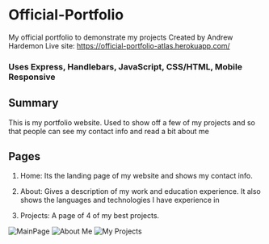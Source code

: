 # Official-Portfolio
My official portfolio to demonstrate my projects
Created by Andrew Hardemon
Live site: https://official-portfolio-atlas.herokuapp.com/

### Uses Express, Handlebars, JavaScript, CSS/HTML, Mobile Responsive

## Summary
This is my portfolio website. Used to show off a few of my projects and so that people can see my contact info and read a bit about me

## Pages
1. Home: Its the landing page of my website and shows my contact info.

2. About: Gives a description of my work and education experience. It also shows the languages and technologies I have experience in

3. Projects: A page of 4 of my best projects.

![MainPage](https://github.com/AeroAtlas/Official-Portfolio/ReadMeImages/MainPage.PNG)
![About Me](https://github.com/AeroAtlas/Official-Portfolio/ReadMeImages/AboutMe.PNG)
![My Projects](https://github.com/AeroAtlas/Official-Portfolio/ReadMeImages/MyProjects.PNG)
